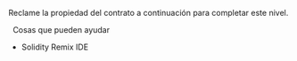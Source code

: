 Reclame la propiedad del contrato a continuación para completar este nivel.

&nbsp;
Cosas que pueden ayudar
* Solidity Remix IDE